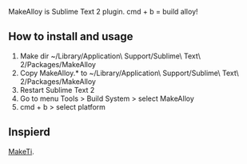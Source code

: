 MakeAlloy is Sublime Text 2 plugin. cmd + b = build alloy!

## How to install and usage

1. Make dir ~/Library/Application\ Support/Sublime\ Text\ 2/Packages/MakeAlloy
2. Copy MakeAlloy.* to ~/Library/Application\ Support/Sublime\ Text\ 2/Packages/MakeAlloy
3. Restart Sublime Text 2
4. Go to menu Tools > Build System > select MakeAlloy
5. cmd + b > select platform

## Inspierd

[MakeTi](https://github.com/appersonlabs/MakeTi).
